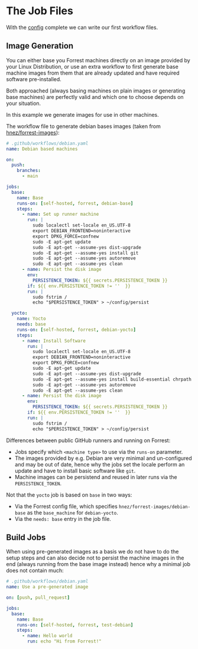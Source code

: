 The Job Files
=============

With the [config](../config.md) complete we can write our first workflow files.

Image Generation
----------------

You can either base you Forrest machines directly on an image
provided by your Linux Distribution,
or use an extra workflow to first generate base machine images from them
that are already updated and have required software pre-installed.

Both approached (always basing machines on plain images or generating
base machines) are perfectly valid and which one to choose depends
on your situation.

In this example we generate images for use in other machines.

The workflow file to generate debian bases images
(taken from [hnez/forrest-images](https://github.com/hnez/forrest-images/)):

```yaml
# .github/workflows/debian.yaml
name: Debian based machines

on:
  push:
    branches:
      - main

jobs:
  base:
    name: Base
    runs-on: [self-hosted, forrest, debian-base]
    steps:
      - name: Set up runner machine
        run: |
          sudo localectl set-locale en_US.UTF-8
          export DEBIAN_FRONTEND=noninteractive
          export DPKG_FORCE=confnew
          sudo -E apt-get update
          sudo -E apt-get --assume-yes dist-upgrade
          sudo -E apt-get --assume-yes install git
          sudo -E apt-get --assume-yes autoremove
          sudo -E apt-get --assume-yes clean
      - name: Persist the disk image
        env:
          PERSISTENCE_TOKEN: ${{ secrets.PERSISTENCE_TOKEN }}
        if: ${{ env.PERSISTENCE_TOKEN != ''  }}
        run: |
          sudo fstrim /
          echo "$PERSISTENCE_TOKEN" > ~/config/persist

  yocto:
    name: Yocto
    needs: base
    runs-on: [self-hosted, forrest, debian-yocto]
    steps:
      - name: Install Software
        run: |
          sudo localectl set-locale en_US.UTF-8
          export DEBIAN_FRONTEND=noninteractive
          export DPKG_FORCE=confnew
          sudo -E apt-get update
          sudo -E apt-get --assume-yes dist-upgrade
          sudo -E apt-get --assume-yes install build-essential chrpath diffstat gawk git lz4
          sudo -E apt-get --assume-yes autoremove
          sudo -E apt-get --assume-yes clean
      - name: Persist the disk image
        env:
          PERSISTENCE_TOKEN: ${{ secrets.PERSISTENCE_TOKEN }}
        if: ${{ env.PERSISTENCE_TOKEN != ''  }}
        run: |
          sudo fstrim /
          echo "$PERSISTENCE_TOKEN" > ~/config/persist
```

Differences between public GitHub runners and running on Forrest:

- Jobs specify which `<machine type>` to use via the `runs-on` parameter.
- The images provided by e.g. Debian are very minimal and un-configured
  and may be out of date, hence why the jobs set the locale perform an
  update and have to install basic software like `git`.
- Machine images can be persistend and reused in later runs via the
  `PERSISTENCE_TOKEN`.

Not that the `yocto` job is based on `base` in two ways:

- Via the Forrest config file, which specifies `hnez/forrest-images/debian-base`
  as the `base_machine` for `debian-yocto`.
- Via the `needs: base` entry in the job file.

Build Jobs
----------

When using pre-generated images as a basis we do not have to do the setup
steps and can also decide not to persist the machine images in the end
(always running from the base image instead) hence why a minimal job
does not contain much:

```yaml
# .github/workflows/debian.yaml
name: Use a pre-generated image

on: [push, pull_request]

jobs:
  base:
    name: Base
    runs-on: [self-hosted, forrest, test-debian]
    steps:
      - name: Hello world
        run: echo "Hi from Forrest!"
```
